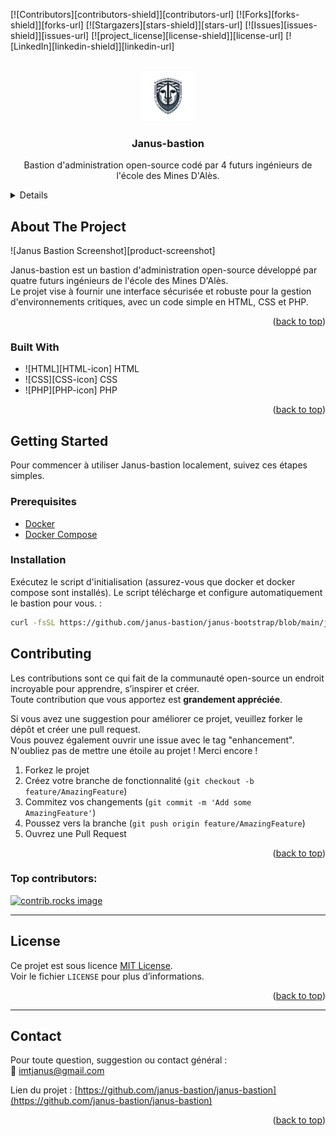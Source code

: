 <a id="readme-top"></a>

[![Contributors][contributors-shield]][contributors-url]
[![Forks][forks-shield]][forks-url]
[![Stargazers][stars-shield]][stars-url]
[![Issues][issues-shield]][issues-url]
[![project_license][license-shield]][license-url]
[![LinkedIn][linkedin-shield]][linkedin-url]

<br />
<div align="center">
  <a href="https://github.com/janus-bastion">
    <img src="https://github.com/janus-bastion/janus-frontend/blob/main/janus-website/janus-logo.png" alt="Janus Bastion Logo" width="80" height="80">
  </a>

<h3 align="center">Janus-bastion</h3>

  <p align="center">
    Bastion d'administration open-source codé par 4 futurs ingénieurs de l'école des Mines D'Alès.
  </p>
</div>

<details>
  ## Table of Contents
  <ol>
    <li>
      <a href="#about-the-project">About The Project</a>
      <ul>
        <li><a href="#built-with">Built With</a></li>
      </ul>
    </li>
    <li>
      <a href="#getting-started">Getting Started</a>
      <ul>
        <li><a href="#prerequisites">Prerequisites</a></li>
        <li><a href="#installation">Installation</a></li>
      </ul>
    </li>
    <li><a href="#usage">Usage</a></li>
    <li><a href="#roadmap">Roadmap</a></li>
    <li><a href="#contributing">Contributing</a></li>
    <li><a href="#license">License</a></li>
    <li><a href="#contact">Contact</a></li>
    <li><a href="#acknowledgments">Acknowledgments</a></li>
  </ol>
</details>

## About The Project

![Janus Bastion Screenshot][product-screenshot]

Janus-bastion est un bastion d'administration open-source développé par quatre futurs ingénieurs de l'école des Mines D'Alès.  
Le projet vise à fournir une interface sécurisée et robuste pour la gestion d'environnements critiques, avec un code simple en HTML, CSS et PHP.

<p align="right">(<a href="#readme-top">back to top</a>)</p>

### Built With

* ![HTML][HTML-icon] HTML
* ![CSS][CSS-icon] CSS
* ![PHP][PHP-icon] PHP

<p align="right">(<a href="#readme-top">back to top</a>)</p>

## Getting Started

Pour commencer à utiliser Janus-bastion localement, suivez ces étapes simples.

### Prerequisites

- [Docker](https://www.docker.com/get-started)
- [Docker Compose](https://docs.docker.com/compose/install/)

### Installation

Exécutez le script d'initialisation (assurez-vous que docker et docker compose sont installés). Le script télécharge et configure automatiquement le bastion pour vous.
 :

```sh
curl -fsSL https://github.com/janus-bastion/janus-bootstrap/blob/main/janus-init.sh | sh
```

## Contributing

Les contributions sont ce qui fait de la communauté open-source un endroit incroyable pour apprendre, s’inspirer et créer.  
Toute contribution que vous apportez est **grandement appréciée**.

Si vous avez une suggestion pour améliorer ce projet, veuillez forker le dépôt et créer une pull request.  
Vous pouvez également ouvrir une issue avec le tag "enhancement".  
N'oubliez pas de mettre une étoile au projet ! Merci encore !

1. Forkez le projet
2. Créez votre branche de fonctionnalité (`git checkout -b feature/AmazingFeature`)
3. Commitez vos changements (`git commit -m 'Add some AmazingFeature'`)
4. Poussez vers la branche (`git push origin feature/AmazingFeature`)
5. Ouvrez une Pull Request

<p align="right">(<a href="#readme-top">back to top</a>)</p>

### Top contributors:

<a href="https://github.com/janus-bastion/janus-bastion/graphs/contributors">
  <img src="https://contrib.rocks/image?repo=janus-bastion/janus-bastion" alt="contrib.rocks image" />
</a>

---

## License

Ce projet est sous licence [MIT License](https://github.com/janus-bastion/.github/blob/main/LICENSE).  
Voir le fichier `LICENSE` pour plus d’informations.

<p align="right">(<a href="#readme-top">back to top</a>)</p>

---

## Contact

Pour toute question, suggestion ou contact général :  
📧 imtjanus@gmail.com

Lien du projet : [https://github.com/janus-bastion/janus-bastion](https://github.com/janus-bastion/janus-bastion)

<p align="right">(<a href="#readme-top">back to top</a>)</p>












